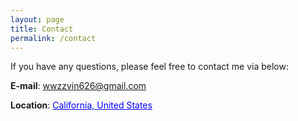 ```yaml
---
layout: page
title: Contact
permalink: /contact
---
```

If you have any questions, please feel free to contact me via below:

**E-mail**: <a href = "wwzzvin626@gmail.com" style="color:blue">wwzzvin626@gmail.com</a>

**Location**: <a href="https://www.google.com/maps/place/California" style="color:blue">California, United States</a>
